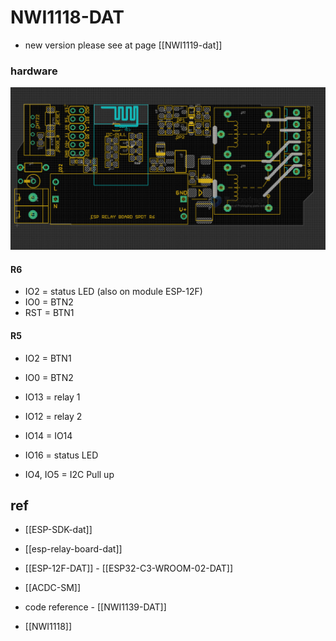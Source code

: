 # NWI1118-DAT

- new version please see at page [[NWI1119-dat]]


### hardware 

![](2023-10-09-13-55-10.png)

#### R6 
- IO2 = status LED (also on module ESP-12F)
- IO0 = BTN2
- RST = BTN1

#### R5 

- IO2 = BTN1
- IO0 = BTN2

- IO13 = relay 1
- IO12 = relay 2 
- IO14 = IO14
- IO16  = status LED
- IO4, IO5 = I2C Pull up 



## ref 

- [[ESP-SDK-dat]]

- [[esp-relay-board-dat]]

- [[ESP-12F-DAT]] - [[ESP32-­C3-­WROOM-­02-DAT]]
- [[ACDC-SM]]
- code reference - [[NWI1139-DAT]]


- [[NWI1118]]